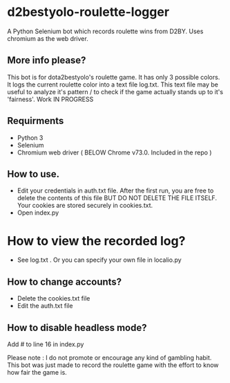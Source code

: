 # d2bestyolo-roulette-logger
A Python Selenium bot which records roulette wins from D2BY. Uses chromium as the web driver.

## More info please?
This bot is for dota2bestyolo's roulette game. It has only 3 possible colors. It logs the current roulette color into a text file log.txt. This text file may be useful to analyze it's pattern / to check if the game actually stands up to it's 'fairness'. Work IN PROGRESS

## Requirments
 - Python 3
 - Selenium
 - Chromium web driver ( BELOW Chrome v73.0. Included in the repo )

## How to use.
 - Edit your credentials in auth.txt file. After the first run, you are free to delete the contents of this file BUT DO NOT DELETE
 THE FILE ITSELF. Your cookies are stored securely in cookies.txt.
  - Open index.py


# How to view the recorded log?
 - See log.txt . Or you can specify your own file in localio.py

## How to change accounts?
 - Delete the cookies.txt file
 - Edit the auth.txt file
 
## How to disable headless mode?
Add # to line 16 in index.py

Please note : I do not promote or encourage any kind of gambling habit. This bot was just made to record the roulette game with the effort to know how fair the game is.

 

